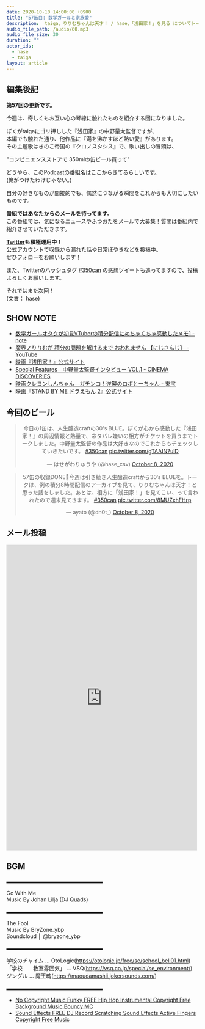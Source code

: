 ```yaml
---
date: 2020-10-10 14:00:00 +0900
title: "57缶目: 数学ガールと家族愛"
description:  taiga、りりむちゃんは天才！ / hase、「浅田家！」を見る についてトークしました。
audio_file_path: /audio/60.mp3
audio_file_size: 30
duration: ""
actor_ids:
  - hase
  - taiga
layout: article
---
```


## 編集後記

__第57回の更新です。__

今週は、奇しくもお互い心の琴線に触れたものを紹介する回になりました。  

ぼくがtaigaにゴリ押しした『浅田家』の中野量太監督ですが、  
本編でも触れた通り、他作品に『湯を沸かすほど熱い愛』があります。  
その主題歌はきのこ帝国の『クロノスタシス』で、歌い出しの冒頭は、  

"コンビニエンスストアで  350mlの缶ビール買って"  

どうやら、このPodcastの番組名はここからきてるらしいです。  
(俺がつけたわけじゃない。)

自分の好きなものが間接的でも、偶然につながる瞬間をこれからも大切にしたいものです。

__番組ではあなたからのメールを待ってます。__  
この番組では、気になるニュースやふつおたをメールで大募集！質問は番組内で紹介させていただきます。  

__[Twitter](https://twitter.com/am350can)も積極運用中！__  
公式アカウントで収録から漏れた話や日常ぼやきなどを投稿中。  
ぜひフォローをお願いします！  

また、Twitterのハッシュタグ [#350can](https://twitter.com/search?q=%23350can&src=hashtag_click) の感想ツイートも追ってますので、投稿よろしくお願いします。  

それではまた次回！  
(文責： hase)

## SHOW NOTE

- [数学ガールオタクが初見VTuberの積分配信にめちゃくちゃ感動したメモ1 - note](https://note.com/kksk/n/n1c0dae48630e)
- [魔界ノりりむが 積分の問題を解けるまで おわれません 【にじさんじ】 - YouTube](https://youtu.be/A10g9qAC2vQ)
- [映画『浅田家！』公式サイト](https://asadake.jp/index.html)
- [Special Features　中野量太監督インタビュー VOL.1 - CINEMA DISCOVERIES](https://cinemadiscoveries.co.jp/pub/list-special-10)
- [映画クレヨンしんちゃん　ガチンコ！逆襲のロボとーちゃん - 東宝](https://www.toho.co.jp/movie/lineup/shinchan-movie2014.html)
- [映画『STAND BY ME ドラえもん 2』公式サイト](https://doraemon-3d.com/pc.html)

## 今回のビール

<center>
<blockquote class="twitter-tweet"><p lang="ja" dir="ltr">今日の1缶は、人生醸造craftの30&#39;s BLUE。ぼくが心から感動した『浅田家！』の周辺情報と熱量で、ネタバレ嫌いの相方がチケットを買うまでトークしました。中野量太監督の作品は大好きなのでこれからもチェックしていきたいです。 <a href="https://twitter.com/hashtag/350can?src=hash&amp;ref_src=twsrc%5Etfw">#350can</a> <a href="https://t.co/gTAAIN7ulD">pic.twitter.com/gTAAIN7ulD</a></p>&mdash; はせがわりゅうや (@hase_csv) <a href="https://twitter.com/hase_csv/status/1314210665368707073?ref_src=twsrc%5Etfw">October 8, 2020</a></blockquote> <script async src="https://platform.twitter.com/widgets.js" charset="utf-8"></script>

<blockquote class="twitter-tweet"><p lang="ja" dir="ltr">57缶の収録DONE🍻今週は引き続き人生醸造craftから30‘s BLUEを。トークは、例の積分8時間配信のアーカイブを見て、りりむちゃんは天才！と思った話をしました。あとは、相方に「浅田家！」を見てこい、って言われたので週末見てきます。 <a href="https://twitter.com/hashtag/350can?src=hash&amp;ref_src=twsrc%5Etfw">#350can</a> <a href="https://t.co/8MUZxhFHrp">pic.twitter.com/8MUZxhFHrp</a></p>&mdash; ayato (@dn0t_) <a href="https://twitter.com/dn0t_/status/1314207747626336256?ref_src=twsrc%5Etfw">October 8, 2020</a></blockquote> <script async src="https://platform.twitter.com/widgets.js" charset="utf-8"></script>
</center>

## メール投稿
<div class="iframe-wrapper">
<iframe src="https://docs.google.com/forms/d/e/1FAIpQLSfTZ99ZtY5BJtHk38i7c_p3AdF-uIGnOOsc6W05wV6L0MTAQg/viewform?embedded=true" width="500" height="800" frameborder="0" marginheight="0" marginwidth="0">読み込んでいます…</iframe>
</div>

## BGM
▬▬▬▬▬▬▬▬▬▬▬▬▬▬▬▬▬▬  

Go With Me  
Music By Johan Lilja (DJ Quads)  

▬▬▬▬▬▬▬▬▬▬▬▬▬▬▬▬▬▬  

The Fool  
Music By BryZone_ybp  
Soundcloud │ @bryzone_ybp  

▬▬▬▬▬▬▬▬▬▬▬▬▬▬▬▬▬▬  

学校のチャイム ... OtoLogic(https://otologic.jp/free/se/school_bell01.html)
「学校　　教室雰囲気」 ... VSQ(https://vsq.co.jp/special/se_environment/)
ジングル ... 魔王魂(https://maoudamashii.jokersounds.com/)

▬▬▬▬▬▬▬▬▬▬▬▬▬▬▬▬▬▬  

- [No Copyright Music Funky FREE Hip Hop Instrumental Copyright Free Background Music Bouncy MC](https://www.youtube.com/watch?v=YCOrfB6c1SM)
- [Sound Effects FREE DJ Record Scratching Sound Effects Active Fingers Copyright Free Music](https://www.youtube.com/watch?v=KbVWYj0F3Fs)